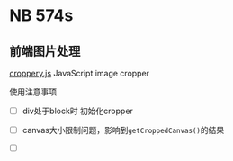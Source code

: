 # NB 574s

## 前端图片处理

[croppery.js](https://github.com/fengyuanchen/cropperjs) JavaScript image cropper

使用注意事项

- [ ] div处于block时 初始化cropper
- [ ] canvas大小限制问题，影响到`getCroppedCanvas()`的结果
- [ ] ​



